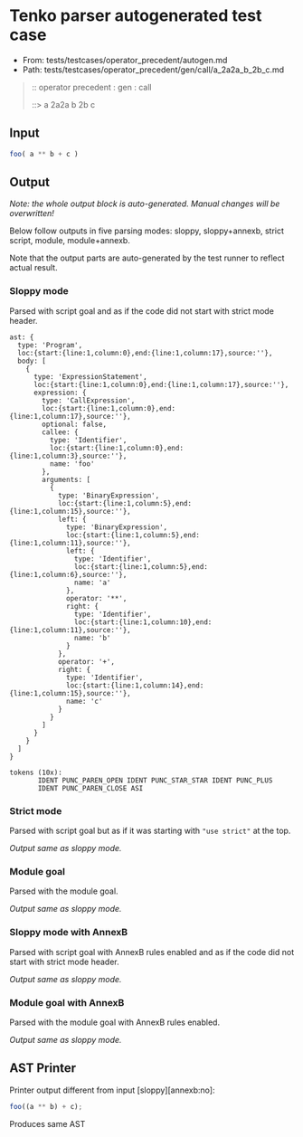 # Tenko parser autogenerated test case

- From: tests/testcases/operator_precedent/autogen.md
- Path: tests/testcases/operator_precedent/gen/call/a_2a2a_b_2b_c.md

> :: operator precedent : gen : call
>
> ::> a 2a2a b 2b c

## Input


`````js
foo( a ** b + c )
`````

## Output

_Note: the whole output block is auto-generated. Manual changes will be overwritten!_

Below follow outputs in five parsing modes: sloppy, sloppy+annexb, strict script, module, module+annexb.

Note that the output parts are auto-generated by the test runner to reflect actual result.

### Sloppy mode

Parsed with script goal and as if the code did not start with strict mode header.

`````
ast: {
  type: 'Program',
  loc:{start:{line:1,column:0},end:{line:1,column:17},source:''},
  body: [
    {
      type: 'ExpressionStatement',
      loc:{start:{line:1,column:0},end:{line:1,column:17},source:''},
      expression: {
        type: 'CallExpression',
        loc:{start:{line:1,column:0},end:{line:1,column:17},source:''},
        optional: false,
        callee: {
          type: 'Identifier',
          loc:{start:{line:1,column:0},end:{line:1,column:3},source:''},
          name: 'foo'
        },
        arguments: [
          {
            type: 'BinaryExpression',
            loc:{start:{line:1,column:5},end:{line:1,column:15},source:''},
            left: {
              type: 'BinaryExpression',
              loc:{start:{line:1,column:5},end:{line:1,column:11},source:''},
              left: {
                type: 'Identifier',
                loc:{start:{line:1,column:5},end:{line:1,column:6},source:''},
                name: 'a'
              },
              operator: '**',
              right: {
                type: 'Identifier',
                loc:{start:{line:1,column:10},end:{line:1,column:11},source:''},
                name: 'b'
              }
            },
            operator: '+',
            right: {
              type: 'Identifier',
              loc:{start:{line:1,column:14},end:{line:1,column:15},source:''},
              name: 'c'
            }
          }
        ]
      }
    }
  ]
}

tokens (10x):
       IDENT PUNC_PAREN_OPEN IDENT PUNC_STAR_STAR IDENT PUNC_PLUS
       IDENT PUNC_PAREN_CLOSE ASI
`````

### Strict mode

Parsed with script goal but as if it was starting with `"use strict"` at the top.

_Output same as sloppy mode._

### Module goal

Parsed with the module goal.

_Output same as sloppy mode._

### Sloppy mode with AnnexB

Parsed with script goal with AnnexB rules enabled and as if the code did not start with strict mode header.

_Output same as sloppy mode._

### Module goal with AnnexB

Parsed with the module goal with AnnexB rules enabled.

_Output same as sloppy mode._

## AST Printer

Printer output different from input [sloppy][annexb:no]:

````js
foo((a ** b) + c);
````

Produces same AST
